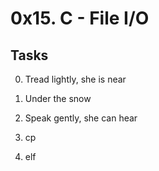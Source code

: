 # 0x15. C - File I/O

## Tasks

0. Tread lightly, she is near

1. Under the snow

2. Speak gently, she can hear

3. cp

4. elf


